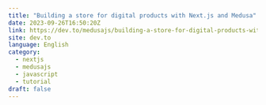 ```yaml
---
title: "Building a store for digital products with Next.js and Medusa"
date: 2023-09-26T16:50:20Z
link: https://dev.to/medusajs/building-a-store-for-digital-products-with-nextjs-and-medusa-1o6m?utm_medium=RSS&utm_source=news.12bit.vn
site: dev.to
language: English
category:
  - nextjs
  - medusajs
  - javascript
  - tutorial
draft: false
---
```

